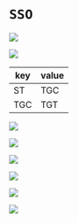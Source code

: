 # `SSO`

![](/skill-blog/img/0089.jpg)

![](/skill-blog/img/0090.jpg)

| key  | value |
| ---- | ----- |
| ST   | TGC   |
| TGC  | TGT   |

![](/skill-blog/img/0091.jpg)

![](/skill-blog/img/0092.jpg)

![](/skill-blog/img/0093.jpg)

![](/skill-blog/img/0094.jpg)

![](/skill-blog/img/0095.jpg)

![](/skill-blog/img/0096.jpg)